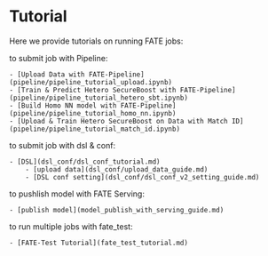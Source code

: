 # Tutorial

Here we provide tutorials on running FATE jobs:

to submit job with Pipeline:
    
    - [Upload Data with FATE-Pipeline](pipeline/pipeline_tutorial_upload.ipynb)
    - [Train & Predict Hetero SecureBoost with FATE-Pipeline](pipeline/pipeline_tutorial_hetero_sbt.ipynb)
    - [Build Homo NN model with FATE-Pipeline](pipeline/pipeline_tutorial_homo_nn.ipynb)
    - [Upload & Train Hetero SecureBoost on Data with Match ID](pipeline/pipeline_tutorial_match_id.ipynb)

to submit job with dsl & conf:

    - [DSL](dsl_conf/dsl_conf_tutorial.md)
        - [upload data](dsl_conf/upload_data_guide.md)
        - [DSL conf setting](dsl_conf/dsl_conf_v2_setting_guide.md)

to pushlish model with FATE Serving:

    - [publish model](model_publish_with_serving_guide.md)

to run multiple jobs with fate_test:
    
    - [FATE-Test Tutorial](fate_test_tutorial.md)
